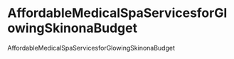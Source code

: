 # AffordableMedicalSpaServicesforGlowingSkinonaBudget
AffordableMedicalSpaServicesforGlowingSkinonaBudget
